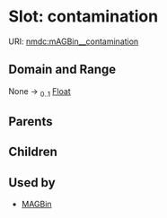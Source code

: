 
# Slot: contamination




URI: [nmdc:mAGBin__contamination](https://microbiomedata/meta/mAGBin__contamination)


## Domain and Range

None &#8594;  <sub>0..1</sub> [Float](types/Float.md)

## Parents


## Children


## Used by

 * [MAGBin](MAGBin.md)
